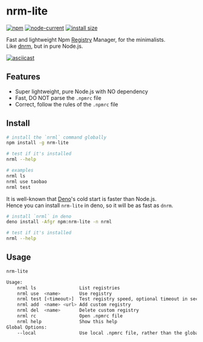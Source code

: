 # nrm-lite

[![npm](https://img.shields.io/npm/v/nrm-lite)](https://www.npmjs.com/package/nrm-lite)
[![node-current](https://img.shields.io/node/v/nrm-lite)](https://nodejs.dev/)
[![install size](https://packagephobia.com/badge?p=nrm-lite)](https://packagephobia.com/result?p=nrm-lite)

Fast and lightweight Npm [Registry](https://docs.npmjs.com/cli/using-npm/registry) Manager, for the minimalists.  
Like [dnrm](https://github.com/markthree/dnrm), but in pure Node.js.

[![asciicast](https://asciinema.org/a/646571.svg)](https://asciinema.org/a/646571)

## Features

-   Super lightweight, pure Node.js with NO dependency
-   Fast, DO NOT parse the `.npmrc` file
-   Correct, follow the rules of the `.npmrc` file

## Install

```sh
# install the `nrml` command globally
npm install -g nrm-lite

# test if it's installed
nrml --help

# examples
nrml ls
nrml use taobao
nrml test
```

It is well-known that [Deno](https://deno.com/)'s cold start is faster than Node.js.  
Hence you can install `nrm-lite` in deno, so it will be as fast as `dnrm`.

```sh
# install `nrml` in deno
deno install -Afgr npm:nrm-lite -n nrml

# test if it's installed
nrml --help
```

## Usage

```sh
nrm-lite

Usage:
    nrml ls                List registries
    nrml use  <name>       Use registry
    nrml test [<timeout>]  Test registry speed, optional timeout in second (default: 2)
    nrml add  <name> <url> Add custom registry
    nrml del  <name>       Delete custom registry
    nrml rc                Open .npmrc file
    nrml help              Show this help
Global Options:
    --local                Use local .npmrc file, rather than the global one (default: false)
```
